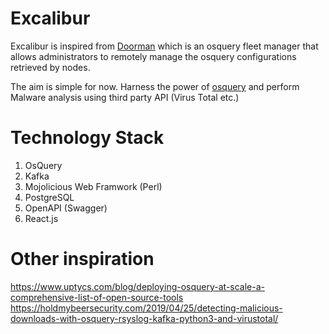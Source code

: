 # Excalibur

Excalibur is inspired from [Doorman](https://github.com/mwielgoszewski/doorman) which is an osquery fleet manager that allows administrators to remotely manage the osquery configurations retrieved by nodes.

The aim is simple for now.
Harness the power of [osquery](https://github.com/osquery/osquery) and perform Malware analysis using third party API (Virus Total etc.)

# Technology Stack

1. OsQuery
2. Kafka
3. Mojolicious Web Framwork (Perl)
4. PostgreSQL
5. OpenAPI (Swagger)
6. React.js


# Other inspiration

https://www.uptycs.com/blog/deploying-osquery-at-scale-a-comprehensive-list-of-open-source-tools
https://holdmybeersecurity.com/2019/04/25/detecting-malicious-downloads-with-osquery-rsyslog-kafka-python3-and-virustotal/
